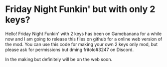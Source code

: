# Friday Night Funkin' but with only 2 keys?
Hello! Friday Night Funkin' with 2 keys has been on Gamebanana for a while now and I am going to release this files on github for a online web version of the mod.
You can use this code for making your own 2 keys only mod, but please ask for permissions but dming fritolo#3247 on Discord. 

In the making but definitely will be on the web soon.

